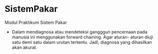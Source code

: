 # SistemPakar
Modul Praktikum Sistem Pakar
- Dalam mendiagnosa atau mendeteksi gangggun pencernaan pada manusia ini menggunakan forward chaining.
Agar aturan- aturan diuji satu demi satu dalam urutan tertentu. 
Jadi, diagnosa yang dihasilkan akan akurat.
